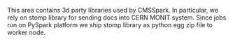 This area contains 3d party libraries used by CMSSpark. In particular,
we rely on stomp library for sending docs into CERN MONIT system.
Since jobs run on PySpark platform we ship stomp library as python
egg zip file to worker node.

